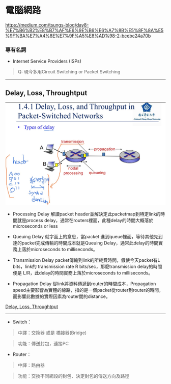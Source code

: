 # 電腦網路


https://medium.com/tsungs-blog/day8-%E7%B6%B2%E8%B7%AF%E6%9E%B6%E6%A7%8B%E5%8F%8A%E5%9F%BA%E7%A4%8E%E7%9F%A5%E8%AD%98-2-bcebc24a70b

### 專有名詞
- Internet Service Providers (ISPs)




>Q: 現今多用Circuit Switching or Packet Switching

---

## Delay, Loss, Throughtput

![img](pics/01.jpg)

* Processing Delay
解讀packet header並解決定此packetmap到特定link的時間就是process delay，通常在routers裡面，此種delay的時間大概落於microseconds or less

* Queuing Delay
就字面上的意思，當packet 進到queue裡面，等待其他先到達的packet完成傳輸的時間成本就是Queuing Delay，通常此delay的時間實務上落於microseconds to milliseconds。

* Transmission Delay
packet傳輸到link的所耗費時間，假使今天packet有L bits，link的 transmission rate R bits/sec，那麼transmission delay的時間便是 L/R，此delay的時間實務上落於microseconds to milliseconds。

* Propagation Delay
從link將資料傳遞到router的時間成本，Propagation speed主要影響為實體的線路，指的是一個packet從router到router的時間，而影響此數據的實際因素為router間的distance。

[Delay, Loss, Throughtput](https://ithelp.ithome.com.tw/articles/10205005)

---

* Switch：

>中譯：交換器 或是 橋接器(Bridge)

>功能：傳送封包，連接PC

* Router：
>中譯：路由器

>功能：交換不同網段的封包、決定封包的傳送方向及路徑
